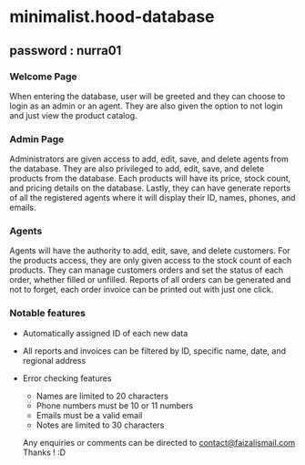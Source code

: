 # minimalist.hood-database
## password : nurra01

### Welcome Page
When entering the database, user will be greeted and they can choose to login as an admin or an agent. They are also given the option to not login
and just view the product catalog.

### Admin Page
Administrators are given access to add, edit, save, and delete agents from the database.
They are also privileged to add, edit, save, and delete products from the database.
Each products will have its price, stock count, and pricing details on the database.
Lastly, they can have generate reports of all the registered agents where it will display their ID, names, phones, and emails.

### Agents
Agents will have the authority to add, edit, save, and delete customers.
For the products access, they are only given access to the stock count of each products.
They can manage customers orders and set the status of each order, whether filled or unfilled.
Reports of all orders can be generated and not to forget, each order invoice can be printed out with just one click.

### Notable features
- Automatically assigned ID of each new data
- All reports and invoices can be filtered by ID, specific name, date, and regional address
- Error checking features
  - Names are limited to 20 characters
  - Phone numbers must be 10 or 11 numbers
  - Emails must be a valid email
  - Notes are limited to 30 characters
  
  Any enquiries or comments can be directed to contact@faizalismail.com
  Thanks ! :D
